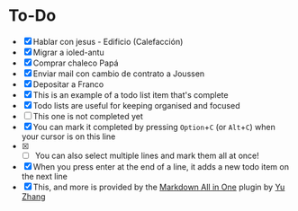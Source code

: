 # To-Do

- [x] Hablar con jesus - Edificio (Calefacción)
- [x] Migrar a ioled-antu 
- [x] Comprar chaleco Papá
- [x] Enviar mail con cambio de contrato a Joussen
- [x] Depositar a Franco
- [x] This is an example of a todo list item that's complete
- [x] Todo lists are useful for keeping organised and focused
- [ ] This one is not completed yet
- [x] You can mark it completed by pressing `Option`+`C` (or `Alt`+`C`) when your cursor is on this line
- [x] - [ ] You can also select multiple lines and mark them all at once!
- [x] When you press enter at the end of a line, it adds a new todo item on the next line
- [x] This, and more is provided by the [Markdown All in One](https://marketplace.visualstudio.com/items?itemName=yzhang.markdown-all-in-one) plugin by [Yu Zhang](https://github.com/yzhang-gh)
